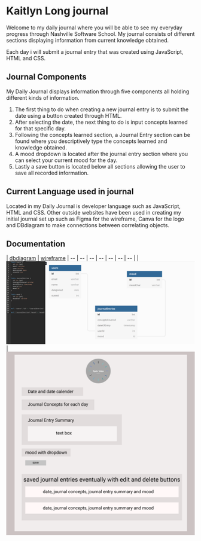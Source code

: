# Kaitlyn Long journal

Welcome to my daily journal where you will be able to see my everyday progress through Nashville Software School. My journal consists of different sections displaying information from current knowledge obtained.

Each day i will submit a journal entry that was created using JavaScript, HTML and CSS.

## Journal Components

My Daily Journal displays information through five components all holding different kinds of information. 

1. The first thing to do when creating a new journal entry is to submit the date using a button created through HTML.
1. After selecting the date, the next thing to do is input concepts learned for that specific day.
1. Following the concepts learned section, a Journal Entry section can be found where you descriptively type the concepts learned and knowledge obtained.
1. A mood dropdown is located after the journal entry section where you can select your current mood for the day.
1. Lastly a save button is located below all sections allowing the user to save all recorded information.

## Current Language used in journal

Located in my Daily Journal is developer language such as JavaScript, HTML and CSS. Other outside websites have been used in creating my initial journal set up such as Figma for the wireframe, Canva for the logo and DBdiagram to make connections between correlating objects.

## Documentation

| [dbdiagram](./images/Daily-Journal-dbdiagram.png) | [wireframe](./images/Daily-Journal-Wireframe.png) 
| -- | -- | -- | -- | -- | -- | -- |
|![](./images/Daily-Journal-dbdiagram.png) | ![](./images/Daily-Journal-Wireframe.png)

